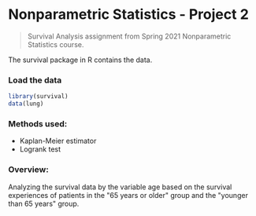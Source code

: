 # Nonparametric Statistics - Project 2
> Survival Analysis assignment from Spring 2021 Nonparametric Statistics course.

The survival package in R contains the data.

### Load the data
```R
library(survival)
data(lung)
```

### Methods used:
- Kaplan-Meier estimator
- Logrank test

### Overview:
Analyzing the survival data by the variable age based on the survival experiences of patients in the "65 years or older" group and the "younger than 65 years" group. 
